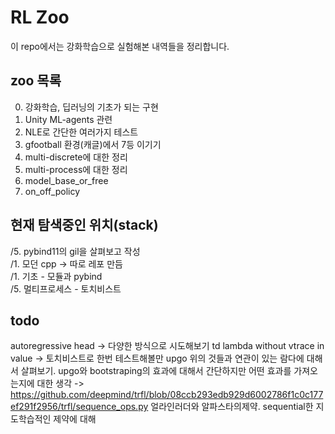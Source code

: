 # RL Zoo

이 repo에서는 강화학습으로 실험해본 내역들을 정리합니다.  



## zoo 목록

0. 강화학습, 딥러닝의 기초가 되는 구현
1. Unity ML-agents 관련
2. NLE로 간단한 여러가지 테스트
3. gfootball 환경(캐글)에서 7등 이기기
4. multi-discrete에 대한 정리
5. multi-process에 대한 정리
6. model_base_or_free
7. on_off_policy


## 현재 탐색중인 위치(stack)

/5. pybind11의 gil을 살펴보고 작성  
/1. 모던 cpp  -> 따로 레포 만듬  
/1. 기초 - 모듈과 pybind  
/5. 멀티프로세스 - 토치비스트  


## todo

autoregressive head -> 다양한 방식으로 시도해보기
td lambda without vtrace in value -> 토치비스트로 한번 테스트해볼만
upgo
위의 것들과 연관이 있는 람다에 대해서 살펴보기. upgo와 bootstraping의 효과에 대해서 간단하지만 어떤 효과를 가져오는지에 대한 생각 -> https://github.com/deepmind/trfl/blob/08ccb293edb929d6002786f1c0c177ef291f2956/trfl/sequence_ops.py
얼라인러더와 알파스타의제약. sequential한 지도학습적인 제약에 대해